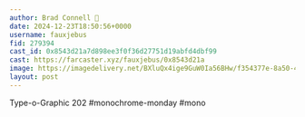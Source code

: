 ```yaml
---
author: Brad Connell 🎩
date: 2024-12-23T18:50:56+0000
username: fauxjebus
fid: 279394
cast_id: 0x8543d21a7d898ee3f0f36d27751d19abfd4dbf99
cast: https://farcaster.xyz/fauxjebus/0x8543d21a
image: https://imagedelivery.net/BXluQx4ige9GuW0Ia56BHw/f354377e-8a50-4555-b628-1165b17bac00/original
layout: post
---
```


Type-o-Graphic 202
#monochrome-monday #mono

<img src='https://imagedelivery.net/BXluQx4ige9GuW0Ia56BHw/f354377e-8a50-4555-b628-1165b17bac00/original' alt='' referrerpolicy='no-referrer'/>
